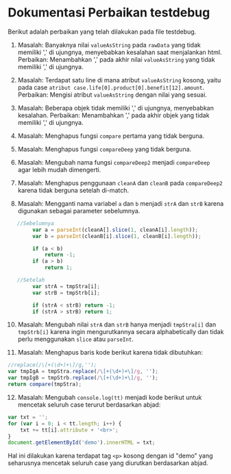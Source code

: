 # Dokumentasi Perbaikan testdebug

Berikut adalah perbaikan yang telah dilakukan pada file testdebug.

1. Masalah: Banyaknya nilai `valueAsString` pada `rawData` yang tidak memiliki ',' di ujungnya, menyebabkan kesalahan saat menjalankan html.
   Perbaikan: Menambahkan ',' pada akhir nilai `valueAsString` yang tidak memiliki ',' di ujungnya.

2. Masalah: Terdapat satu line di mana atribut `valueAsString` kosong, yaitu pada case `atribut case.life[0].product[0].benefit[12].amount`.
   Perbaikan: Mengisi atribut `valueAsString` dengan nilai yang sesuai.

3. Masalah: Beberapa objek tidak memiliki ',' di ujungnya, menyebabkan kesalahan.
   Perbaikan: Menambahkan ',' pada akhir objek yang tidak memiliki ',' di ujungnya.

4. Masalah: Menghapus fungsi `compare` pertama yang tidak berguna.

5. Masalah: Menghapus fungsi `compareDeep` yang tidak berguna.

6. Masalah: Mengubah nama fungsi `compareDeep2` menjadi `compareDeep` agar lebih mudah dimengerti.

7. Masalah: Menghapus penggunaan `cleanA` dan `cleanB` pada `compareDeep2` karena tidak berguna setelah di-match.

8. Masalah: Mengganti nama variabel `a` dan `b` menjadi `strA` dan `strB` karena digunakan sebagai parameter sebelumnya.

```js
   //Sebelumnya
        var a = parseInt(cleanA[].slice(1, cleanA[i].length));
        var b = parseInt(cleanB[i].slice(1, cleanB[i].length));

        if (a < b)
            return -1;
        if (a > b)
            return 1;

   //Setelah
        var strA = tmpStra[i];
        var strB = tmpStrb[i];

        if (strA < strB) return -1;
        if (strA > strB) return 1;
```

10. Masalah: Mengubah nilai `strA` dan `strB` hanya menjadi `tmpStra[i]` dan `tmpStrb[i]` karena ingin mengurutkannya secara alphabetically dan tidak perlu menggunakan `slice` atau `parseInt`.

11. Masalah: Menghapus baris kode berikut karena tidak dibutuhkan:

```js
//replace(/\[+(\d+)+\]/g,'');
var tmpIgA = tmpStra.replace(/\[+(\d+)+\]/g, '');
var tmpIgB = tmpStrb.replace(/\[+(\d+)+\]/g, '');
return compare(tmpStra);
```

12. Masalah: Mengubah `console.log(tt)` menjadi kode berikut untuk mencetak seluruh case terurut berdasarkan abjad:

```js
var txt = '';
for (var i = 0; i < tt.length; i++) {
	txt += tt[i].attribute + '<br>';
}
document.getElementById('demo').innerHTML = txt;
```

Hal ini dilakukan karena terdapat tag `<p>` kosong dengan id "demo" yang seharusnya mencetak seluruh case yang diurutkan berdasarkan abjad.

```

```
